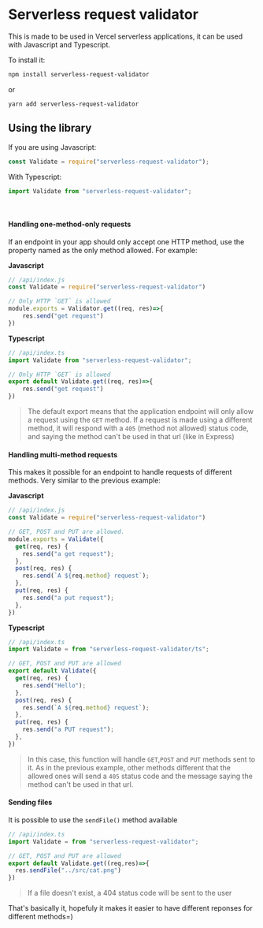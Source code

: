 # Serverless request validator

This is made to be used in Vercel serverless applications, it can be used with Javascript and Typescript.

To install it:

```sh
npm install serverless-request-validator
```
or
```
yarn add serverless-request-validator
```

## Using the library

If you are using Javascript:

```js
const Validate = require("serverless-request-validator");
```

With Typescript:

```ts
import Validate from "serverless-request-validator";
```

<br/>

#### Handling one-method-only requests

If an endpoint in your app should only accept one HTTP method, use the property named as the only method allowed.
For example:


**Javascript**

```js
// /api/index.js
const Validate = require("serverless-request-validator")

// Only HTTP `GET` is allowed
module.exports = Validator.get((req, res)=>{
    res.send("get request")
})

```

**Typescript**

```ts
// /api/index.ts
import Validate from "serverless-request-validator";

// Only HTTP `GET` is allowed
export default Validate.get((req, res)=>{
    res.send("get request")
})

```

> The default export means that the application endpoint will only allow a request using the `GET` method.
> If a request is made using a different method, it will respond with a `405` (method not allowed) status code, and saying the method can't be used in that url (like in Express)


#### Handling multi-method requests

This makes it possible for an endpoint to handle requests of different methods. Very similar to the previous example:

**Javascript**

```js
// /api/index.js
const Validate = require("serverless-request-validator")

// GET, POST and PUT are allowed.
module.exports = Validate({
  get(req, res) {
    res.send("a get request");
  },
  post(req, res) {
    res.send(`A ${req.method} request`);
  },
  put(req, res) {
    res.send("a put request");
  },
})

```

**Typescript**

```ts
// /api/index.ts
import Validate = from "serverless-request-validator/ts";

// GET, POST and PUT are allowed
export default Validate({
  get(req, res) {
    res.send("Hello");
  },
  post(req, res) {
    res.send(`A ${req.method} request`);
  },
  put(req, res) {
    res.send("a PUT request");
  },
})

```

> In this case, this function will handle `GET`,`POST` and `PUT` methods sent to it.
> As in the previous example, other methods different that the allowed ones will send a `405` status code and the message saying the method can't be used in that url.

#### Sending files

It is possible to use the `sendFile()` method available

```ts
// /api/index.ts
import Validate = from "serverless-request-validator";

// GET, POST and PUT are allowed
export default Validate.get((req,res)=>{
  res.sendFile("../src/cat.png")
})
```
> If a file doesn't exist, a 404 status code will be sent to the user


That's basically it, hopefuly it makes it easier to have different reponses for different methods=)